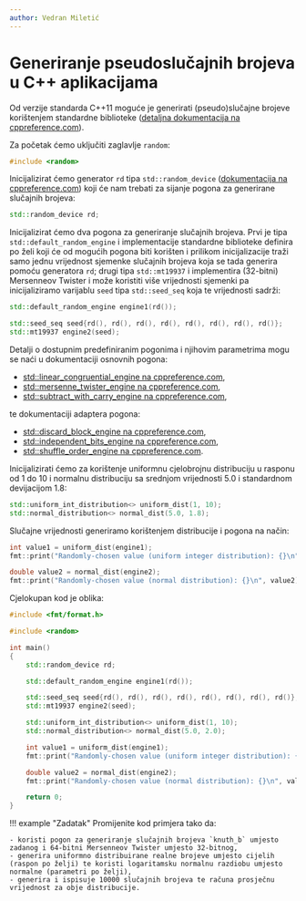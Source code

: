 ```yaml
---
author: Vedran Miletić
---
```


# Generiranje pseudoslučajnih brojeva u C++ aplikacijama

Od verzije standarda C++11 moguće je generirati (pseudo)slučajne brojeve korištenjem standardne biblioteke ([detaljna dokumentacija na cppreference.com](https://en.cppreference.com/w/cpp/numeric/random)).

Za početak ćemo uključiti zaglavlje `random`:

``` c++
#include <random>
```

Inicijalizirat ćemo generator `rd` tipa `std::random_device` ([dokumentacija na cppreference.com](https://en.cppreference.com/w/cpp/numeric/random/random_device)) koji će nam trebati za sijanje pogona za generirane slučajnih brojeva:

``` c++
std::random_device rd;
```

Inicijalizirat ćemo dva pogona za generiranje slučajnih brojeva. Prvi je tipa `std::default_random_engine` i implementacije standardne biblioteke definira po želi koji će od mogućih pogona biti korišten i prilikom inicijalizacije traži samo jednu vrijednost sjemenke slučajnih brojeva koja se tada generira pomoću generatora `rd`; drugi tipa `std::mt19937` i implementira (32-bitni) Mersenneov Twister i može koristiti više vrijednosti sjemenki pa inicijaliziramo varijablu `seed` tipa `std::seed_seq` koja te vrijednosti sadrži:

``` c++
std::default_random_engine engine1(rd());

std::seed_seq seed{rd(), rd(), rd(), rd(), rd(), rd(), rd(), rd()};
std::mt19937 engine2(seed);
```

Detalji o dostupnim predefiniranim pogonima i njihovim parametrima mogu se naći u dokumentaciji osnovnih pogona:

- [std::linear_congruential_engine na cppreference.com](https://en.cppreference.com/w/cpp/numeric/random/linear_congruential_engine),
- [std::mersenne_twister_engine na cppreference.com](https://en.cppreference.com/w/cpp/numeric/random/mersenne_twister_engine),
- [std::subtract_with_carry_engine na cppreference.com](https://en.cppreference.com/w/cpp/numeric/random/subtract_with_carry_engine),

te dokumentaciji adaptera pogona:

- [std::discard_block_engine na cppreference.com](https://en.cppreference.com/w/cpp/numeric/random/discard_block_engine),
- [std::independent_bits_engine na cppreference.com](https://en.cppreference.com/w/cpp/numeric/random/independent_bits_engine),
- [std::shuffle_order_engine na cppreference.com](https://en.cppreference.com/w/cpp/numeric/random/shuffle_order_engine).

Inicijalizirati ćemo za korištenje uniformnu cjelobrojnu distribuciju u rasponu od 1 do 10 i normalnu distribuciju sa srednjom vrijednosti 5.0 i standardnom devijacijom 1.8:

``` c++
std::uniform_int_distribution<> uniform_dist(1, 10);
std::normal_distribution<> normal_dist(5.0, 1.8);
```

Slučajne vrijednosti generiramo korištenjem distribucije i pogona na način:

``` c++
int value1 = uniform_dist(engine1);
fmt::print("Randomly-chosen value (uniform integer distribution): {}\n", value1);

double value2 = normal_dist(engine2);
fmt::print("Randomly-chosen value (normal distribution): {}\n", value2);
```

Cjelokupan kod je oblika:

``` c++
#include <fmt/format.h>

#include <random>

int main()
{
    std::random_device rd;

    std::default_random_engine engine1(rd());

    std::seed_seq seed{rd(), rd(), rd(), rd(), rd(), rd(), rd(), rd()};
    std::mt19937 engine2(seed);

    std::uniform_int_distribution<> uniform_dist(1, 10);
    std::normal_distribution<> normal_dist(5.0, 2.0);

    int value1 = uniform_dist(engine1);
    fmt::print("Randomly-chosen value (uniform integer distribution): {}\n", value1);

    double value2 = normal_dist(engine2);
    fmt::print("Randomly-chosen value (normal distribution): {}\n", value2);

    return 0;
}
```

!!! example "Zadatak"
    Promijenite kod primjera tako da:

    - koristi pogon za generiranje slučajnih brojeva `knuth_b` umjesto zadanog i 64-bitni Mersenneov Twister umjesto 32-bitnog,
    - generira uniformno distribuirane realne brojeve umjesto cijelih (raspon po želji) te koristi logaritamsku normalnu razdiobu umjesto normalne (parametri po želji),
    - generira i ispisuje 10000 slučajnih brojeva te računa prosječnu vrijednost za obje distribucije.
